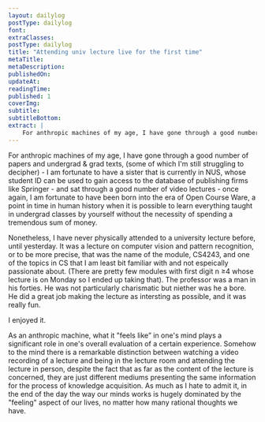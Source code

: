 ```yaml
---
layout: dailylog
postType: dailylog
font: 
extraClasses: 
postType: dailylog
title: "Attending univ lecture live for the first time"
metaTitle:
metaDescription: 
publishedOn: 
updateAt: 
readingTime: 
published: 1
coverImg: 
subtitle:
subtitleBottom:
extract: |
    For anthropic machines of my age, I have gone through a good number of papers and undergrad & grad texts, (some of which I'm still struggling to decipher) - I am fortunate to have a sister that is currently in NUS, whose student ID can be used to gain access to the database of publishing firms like Springer - and sat through a good number of video lectures - once again, I am fortunate to have been born into the era of Open Course Ware, a point in time in human history when it is possible to learn everything taught in undergrad classes by yourself without the necessity of spending a tremendous sum of money.
---
```


For anthropic machines of my age, I have gone through a good number of papers and undergrad & grad texts, (some of which I'm still struggling to decipher) - I am fortunate to have a sister that is currently in NUS, whose student ID can be used to gain access to the database of publishing firms like Springer - and sat through a good number of video lectures - once again, I am fortunate to have been born into the era of Open Course Ware, a point in time in human history when it is possible to learn everything taught in undergrad classes by yourself without the necessity of spending a tremendous sum of money.

Nonetheless, I have never physically attended to a university lecture before, until yesterday. It was a lecture on computer vision and pattern recognition, or to be more precise, that was the name of the module, CS4243, and one of the topics in CS that I am least bit familiar with and not espeically passionate about. (There are pretty few modules with first digit n &ge;4 whose lecture is on Monday so I ended up taking that). The professor was a man in his forties. He was not particularly charismatic but niether was he a bore. He did a great job making the lecture as intersting as possible, and it was really fun. 

I enjoyed it. 

As an anthropic machine, what it "feels like” in one's mind plays a significant role in one's overall evaluation of a certain experience. Somehow to the mind there is a remarkable distinction between watching a video recording of a lecture and being in the lecture room and attending the lecture in person, despite the fact that as far as the content of the lecture is concerned, they are just different mediums presenting the same information for the process of knowledge acquisition. As much as I hate to admit it, in the end of the day the way our minds works is hugely dominated by the "feeling" aspect of our lives, no matter how many rational thoughts we have.